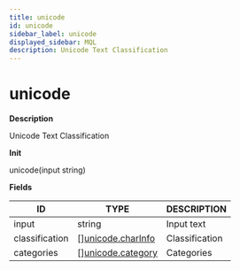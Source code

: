```yaml
---
title: unicode
id: unicode
sidebar_label: unicode
displayed_sidebar: MQL
description: Unicode Text Classification
---
```


# unicode

**Description**

Unicode Text Classification

**Init**

unicode(input string)

**Fields**

| ID             | TYPE                                              | DESCRIPTION    |
|----------------|---------------------------------------------------|----------------|
| input          | string                                            | Input text     |
| classification | &#91;&#93;[unicode.charInfo](unicode.charinfo.md) | Classification |
| categories     | &#91;&#93;[unicode.category](unicode.category.md) | Categories     |


